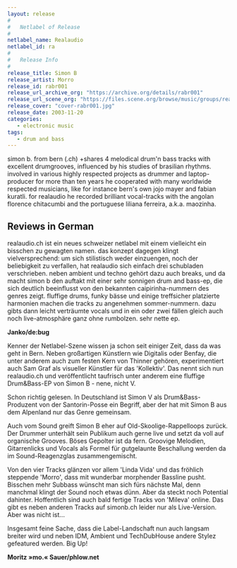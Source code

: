 ```yaml
---
layout: release
#
#   Netlabel of Release
#
netlabel_name: Realaudio
netlabel_id: ra
#
#   Release Info
#
release_title: Simon B
release_artist: Morro
release_id: rabr001
release_url_archive_org: "https://archive.org/details/rabr001"
release_url_scene_org: "https://files.scene.org/browse/music/groups/realaudio/"
release_cover: "cover-rabr001.jpg"
release_date: 2003-11-20
categories:
   - electronic music
tags:
   - drum and bass
---
```

simon b. from bern (.ch) +shares 4 melodical drum'n bass tracks with excellent drumgrooves, influenced by his studies of brasilian rhythms. involved in various highly respected projects as drummer and laptop-producer for more than ten years he cooperated with many worldwide respected musicians, like for instance bern's own jojo mayer and fabian kuratli. for realaudio he recorded brilliant vocal-tracks with the angolan florence chitacumbi and the portuguese liliana ferreira, a.k.a. maozinha.



## Reviews in German

realaudio.ch ist ein neues schweizer netlabel mit einem vielleicht ein bisschen zu gewagten namen. das konzept dagegen klingt vielversprechend: um sich stilistisch weder einzuengen, noch der beliebigkeit zu verfallen, hat realaudio sich einfach drei schubladen verschrieben. neben ambient und techno gehört dazu auch breaks, und da macht simon b den auftakt mit einer sehr sonnigen drum and bass-ep, die sich deutlich beeinflusst von den bekannten caipirinha-nummern des genres zeigt. fluffige drums, funky bässe und einige treffsicher platzierte harmonien machen die tracks zu angenehmen sommer-nummern. dazu gibts dann leicht verträumte vocals und in ein oder zwei fällen gleich auch noch live-atmosphäre ganz ohne rumbolzen. sehr nette ep.

**Janko/de:bug**

Kenner der Netlabel-Szene wissen ja schon seit einiger Zeit, dass da was geht in Bern. Neben großartigen Künstlern wie Digitalis oder Benfay, die unter anderem auch zum festen Kern von Thinner gehören, experimentiert auch Sam Graf als visueller Künstler für das 'Kollektiv'. Das nennt sich nun realaudio.ch und veröffentlicht taufrisch unter anderem eine fluffige Drum&amp;Bass-EP von Simon B - nene, nicht V.

Schon richtig gelesen. In Deutschland ist Simon V als Drum&amp;Bass-Produzent von der Santorin-Posse ein Begriff, aber der hat mit Simon B aus dem Alpenland nur das Genre gemeinsam.

Auch vom Sound greift Simon B eher auf Old-Skoolige-Rappelloops zurück. Der Drummer unterhält sein Publikum auch gerne live und setzt da voll auf organische Grooves. Böses Gepolter ist da fern. Groovige Melodien, Gitarrenlicks und Vocals als Formel für gutgelaunte Beschallung werden da im Sound-Reagenzglas zusammengemischt.

Von den vier Tracks glänzen vor allem 'Linda Vida' und das fröhlich steppende 'Morro', dass mit wunderbar morphender Bassline pusht. Bisschen mehr Subbass wünscht man sich fürs nächste Mal, denn manchmal klingt der Sound noch etwas dünn. Aber da steckt noch Potential dahinter. Hoffentlich sind auch bald fertige Tracks von 'Mileva' online. Das gibt es neben anderen Tracks auf simonb.ch leider nur als Live-Version. Aber was nicht ist...

Insgesamt feine Sache, dass die Label-Landschaft nun auch langsam breiter wird und neben IDM, Ambient und TechDubHouse andere Stylez gefeatured werden. Big Up! 

**Moritz »mo.« Sauer/phlow.net**